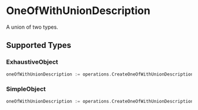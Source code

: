 # OneOfWithUnionDescription

A union of two types.


## Supported Types

### ExhaustiveObject

```go
oneOfWithUnionDescription := operations.CreateOneOfWithUnionDescriptionExhaustiveObject(components.ExhaustiveObject{/* values here */})
```

### SimpleObject

```go
oneOfWithUnionDescription := operations.CreateOneOfWithUnionDescriptionSimpleObject(components.SimpleObject{/* values here */})
```

